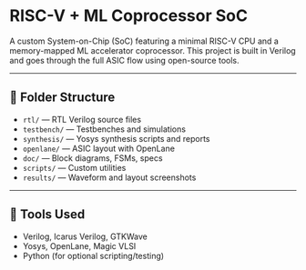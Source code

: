 # RISC-V + ML Coprocessor SoC

A custom System-on-Chip (SoC) featuring a minimal RISC-V CPU and a memory-mapped ML accelerator coprocessor. This project is built in Verilog and goes through the full ASIC flow using open-source tools.

---

## 📁 Folder Structure

- `rtl/` — RTL Verilog source files
- `testbench/` — Testbenches and simulations
- `synthesis/` — Yosys synthesis scripts and reports
- `openlane/` — ASIC layout with OpenLane
- `doc/` — Block diagrams, FSMs, specs
- `scripts/` — Custom utilities
- `results/` — Waveform and layout screenshots

---

## 🔧 Tools Used

- Verilog, Icarus Verilog, GTKWave
- Yosys, OpenLane, Magic VLSI
- Python (for optional scripting/testing)
